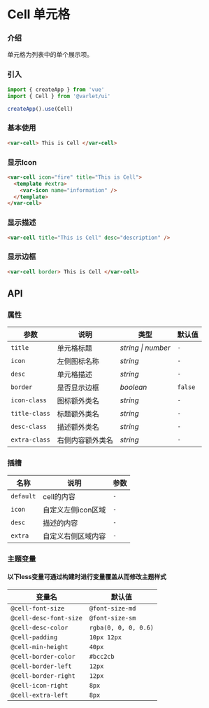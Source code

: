 # Cell 单元格

### 介绍

单元格为列表中的单个展示项。

### 引入

```js
import { createApp } from 'vue'
import { Cell } from '@varlet/ui'

createApp().use(Cell)
```

### 基本使用

```html
<var-cell> This is Cell </var-cell>
```

### 显示Icon
```html
<var-cell icon="fire" title="This is Cell">
  <template #extra>
    <var-icon name="information" />
  </template>
</var-cell>
```

### 显示描述
```html
<var-cell title="This is Cell" desc="description" />
```

### 显示边框
```html
<var-cell border> This is Cell </var-cell>
```

## API

### 属性

| 参数 | 说明 | 类型 | 默认值 |
| ----- | -------------- | -------- | ---------- |
| `title` | 单元格标题	| _string \| number_ | `-` |
| `icon` | 左侧图标名称 | _string_ | `-` |
| `desc` | 单元格描述 | _string_ | `-` |
| `border` | 是否显示边框 | _boolean_ | `false` |
| `icon-class` | 图标额外类名 | _string_ | `-` |
| `title-class` | 标题额外类名 | _string_ | `-` |
| `desc-class` | 描述额外类名 | _string_ | `-` |
| `extra-class` | 右侧内容额外类名 | _string_ | `-` |

### 插槽

| 名称 | 说明 | 参数 |
| ----- | -------------- | -------- |
| `default` | cell的内容 | `-` |
| `icon` | 自定义左侧icon区域 | `-` |
| `desc` | 描述的内容 | `-` |
| `extra` | 自定义右侧区域内容 | `-` |

### 主题变量
#### 以下less变量可通过构建时进行变量覆盖从而修改主题样式

| 变量名 | 默认值 |
| --- | --- |
| `@cell-font-size` | `@font-size-md` |
| `@cell-desc-font-size` | `@font-size-sm` |
| `@cell-desc-color` | `rgba(0, 0, 0, 0.6)` |
| `@cell-padding` | `10px 12px` |
| `@cell-min-height` | `40px` |
| `@cell-border-color` | `#bcc2cb` |
| `@cell-border-left` | `12px` |
| `@cell-border-right` | `12px` |
| `@cell-icon-right` | `8px` |
| `@cell-extra-left` | `8px` |
